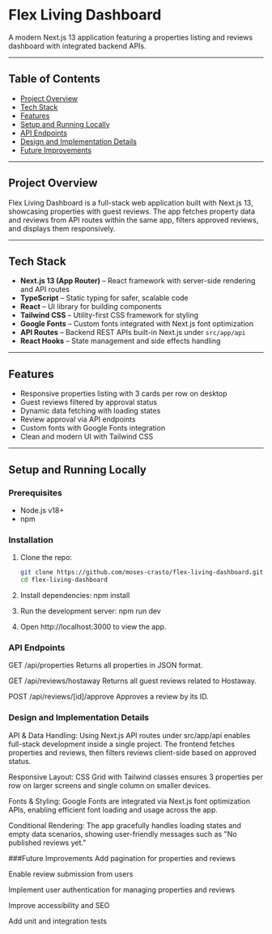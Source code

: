 # Flex Living Dashboard

A modern Next.js 13 application featuring a properties listing and reviews dashboard with integrated backend APIs.

---

## Table of Contents

- [Project Overview](#project-overview)  
- [Tech Stack](#tech-stack)  
- [Features](#features)  
- [Setup and Running Locally](#setup-and-running-locally)  
- [API Endpoints](#api-endpoints)  
- [Design and Implementation Details](#design-and-implementation-details)  
- [Future Improvements](#future-improvements)  
---

## Project Overview

Flex Living Dashboard is a full-stack web application built with Next.js 13, showcasing properties with guest reviews. The app fetches property data and reviews from API routes within the same app, filters approved reviews, and displays them responsively.

---

## Tech Stack

- **Next.js 13 (App Router)** – React framework with server-side rendering and API routes  
- **TypeScript** – Static typing for safer, scalable code  
- **React** – UI library for building components  
- **Tailwind CSS** – Utility-first CSS framework for styling  
- **Google Fonts** – Custom fonts integrated with Next.js font optimization  
- **API Routes** – Backend REST APIs built-in Next.js under `src/app/api`  
- **React Hooks** – State management and side effects handling

---

## Features

- Responsive properties listing with 3 cards per row on desktop  
- Guest reviews filtered by approval status  
- Dynamic data fetching with loading states  
- Review approval via API endpoints  
- Custom fonts with Google Fonts integration  
- Clean and modern UI with Tailwind CSS  

---

## Setup and Running Locally

### Prerequisites

- Node.js v18+  
- npm

### Installation

1. Clone the repo:
   ```bash
   git clone https://github.com/moses-crasto/flex-living-dashboard.git
   cd flex-living-dashboard
   
2. Install dependencies:
npm install

3. Run the development server:
npm run dev

4. Open http://localhost:3000 to view the app.

### API Endpoints
GET /api/properties
Returns all properties in JSON format.

GET /api/reviews/hostaway
Returns all guest reviews related to Hostaway.

POST /api/reviews/[id]/approve
Approves a review by its ID.

### Design and Implementation Details
API & Data Handling:
Using Next.js API routes under src/app/api enables full-stack development inside a single project. The frontend fetches properties and reviews, then filters reviews client-side based on approved status.

Responsive Layout:
CSS Grid with Tailwind classes ensures 3 properties per row on larger screens and single column on smaller devices.

Fonts & Styling:
Google Fonts are integrated via Next.js font optimization APIs, enabling efficient font loading and usage across the app.

Conditional Rendering:
The app gracefully handles loading states and empty data scenarios, showing user-friendly messages such as "No published reviews yet."

###Future Improvements
Add pagination for properties and reviews

Enable review submission from users

Implement user authentication for managing properties and reviews

Improve accessibility and SEO

Add unit and integration tests
